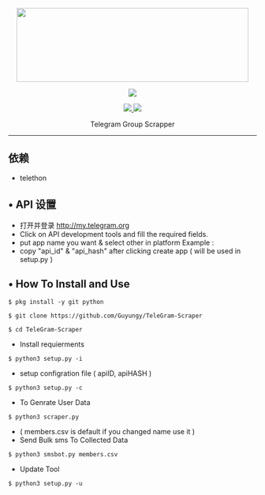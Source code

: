 <p align="center">
  <img src="https://raw.githubusercontent.com/Guyungy/TeleGram-Scraper/master/.image/20191203_205322.jpg" width="470" height="150">
</p>

<p align="center"><img src="https://img.shields.io/badge/Version-3.1-brightgreen"></p>
<p align="center">
  <a href="https://github.com/Guyungy">
    <img src="https://img.shields.io/github/followers/Guyungy?label=Follow&style=social">
  </a>
  <a href="https://github.com/Guyungy/TeleGram-Group-Scraper">
    <img src="https://img.shields.io/github/stars/Guyungy/TeleGram-Group-Scraper?style=social">
  </a>
</p>
<p align="center">
  Telegram Group Scrapper
</p>
<p align="center">
</p>

---
## 依赖
- telethon

## • API 设置
* 打开并登录 http://my.telegram.org 
* Click on API development tools and fill the required fields.
* put app name you want & select other in platform Example :
* copy "api_id" & "api_hash" after clicking create app ( will be used in setup.py )

## • How To Install and Use

`$ pkg install -y git python`

`$ git clone https://github.com/Guyungy/TeleGram-Scraper`

`$ cd TeleGram-Scraper`

* Install requierments

`$ python3 setup.py -i`

* setup configration file ( apiID, apiHASH )

`$ python3 setup.py -c`

* To Genrate User Data

`$ python3 scraper.py`

* ( members.csv is default if you changed name use it )
* Send Bulk sms To Collected Data 

`$ python3 smsbot.py members.csv`

* Update Tool

`$ python3 setup.py -u`
